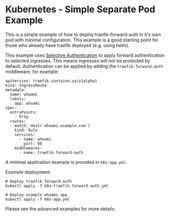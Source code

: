 
# Kubernetes - Simple Separate Pod Example

This is a simple example of how to deploy traefik-forward-auth in it's own pod with minimal configuration. This example is a good starting point for those who already have traefik deployed (e.g. using helm).

This example uses [Selective Authentication](https://github.com/fcorvelo/traefik-forward-auth/blob/master/README.md#selective-ingress-authentication-in-kubernetes) to apply forward authentication to selected ingresses. This means ingresses will not be protected by default. Authentication can be applied by adding the `traefik-forward-auth` middleware, for example:

```
apiVersion: traefik.containo.us/v1alpha1
kind: IngressRoute
metadata:
  name: whoami
  labels:
    app: whoami
spec:
  entryPoints:
    - http
  routes:
  - match: Host(`whoami.example.com`)
    kind: Rule
    services:
      - name: whoami
        port: 80
    middlewares:
      - name: traefik-forward-auth
```

A minimal application example is provided in `k8s-app.yml`.

Example deployment:
```
# Deploy traefik-forward-auth
kubectl apply -f k8s-traefik-forward-auth.yml

# Deploy example whoami app
kubectl apply -f k8s-app.yml
```

Please see the advanced examples for more details.
